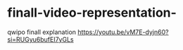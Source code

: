 # finall-video-representation-
qwipo finall explanation 
https://youtu.be/vM7E-dyjn60?si=RUGyu6bufEI7yGLs
